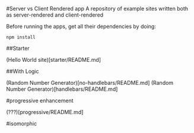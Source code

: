 #Server vs Client Rendered app
A repository of example sites written both as server-rendered and client-rendered

Before running the apps, get all their dependencies by doing:
```
npm install
```

##Starter

(Hello World site)[starter/README.md]

##With Logic

(Random Number Generator)[no-handlebars/README.md]
(Random Number Generator)[handlebars/README.md]

#progressive enhancement

(???)[progressive/README.md]

#isomorphic
